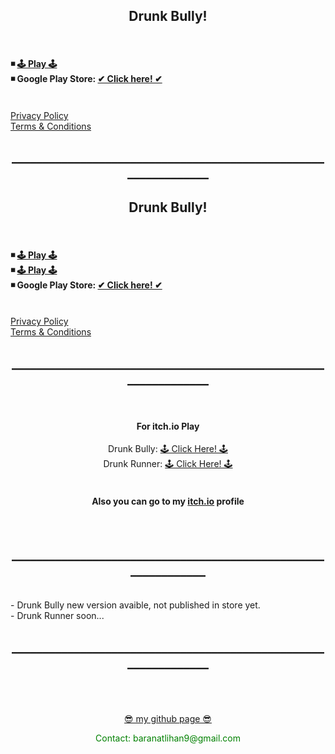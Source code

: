 <html>

  <center><h2> Drunk Bully! </h2> </center>
  <br>
    <h4>
   ◾ <A HREF="pages/DrunkBullyWebGL.html"> 🕹 Play 🕹</A>
    <br>
   ◾ Google Play Store: <a href ="https://play.google.com/store/apps/details?id=com.BaboliGames.DrunkBully">✔ Click here! ✔</a>
    </h4>
  <br>
  <A HREF="pages/DrunkBullyPrivacy.html">Privacy Policy</A>
  <br>
  <A HREF="pages/DrunkBullyTermsCondition.html">Terms & Conditions</A>
  <center><h2>_______________________________________________________________</h2> </center>
  <center><h2> Drunk Bully! </h2> </center>
  <br>
    <h4>
   ◾ <A HREF="pages/DrunkRunnerWebGL.html"> 🕹 Play 🕹</A>
    <br>
   ◾ <A HREF="https://play.google.com/store/apps/details?id=com.BaboliGames.DrunkRunner"> 🕹 Play 🕹</A>
    <br>
   ◾ Google Play Store: <a href ="">✔ Click here! ✔</a>
    </h4>
  <br>
  <A HREF="pages/DrunkRunnerPrivacy.html">Privacy Policy</A>
  <br>
  <A HREF="pages/DrunkRunnerTermsCondition.html">Terms & Conditions</A>

  <center><h2>_______________________________________________________________</h2> </center>
  <br>
          <center><h4>For itch.io Play</h4></center>
          <center> Drunk Bully: <a href = "https://baranbaboli.itch.io/drunkbully"> 🕹  Click Here!  🕹</a><br></center>
          <center> Drunk Runner: <a href = "https://baranbaboli.itch.io/drunkrunner"> 🕹  Click Here!  🕹</a><br></center>
          <br>
          <center><h4>Also you can go to my <a href="https://baranbaboli.itch.io">itch.io</a> profile</h4></center>
  
  <br>  
  <center><h2>______________________________________________________________</h2> </center>
    <br>
          - Drunk Bully new version avaible, not published in store yet. 
          <br>
          - Drunk Runner soon...
    <br>
  <center><h2>_______________________________________________________________</h2> </center>
  
  <br>  
  <br><br>
  <center><a href="https://github.com/Baranbaboli">  😎  my github page  😎</a><p style = "color:green">Contact: baranatlihan9@gmail.com</p></center>

</html>
